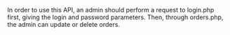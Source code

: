 In order to use this API, an admin should perform a request to login.php first, giving the login and password parameters.
Then, through orders.php, the admin can update or delete orders.